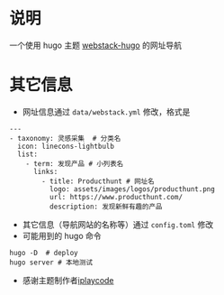 # 说明
一个使用 hugo 主题 [webstack-hugo](https://github.com/iplaycode/webstack-hugo) 的网址导航
# 其它信息
- 网址信息通过  `data/webstack.yml` 修改，格式是
```
---
- taxonomy: 灵感采集  # 分类名
  icon: linecons-lightbulb
  list: 
    - term: 发现产品 # 小列表名
      links:
        - title: Producthunt # 网址名
          logo: assets/images/logos/producthunt.png
          url: https://www.producthunt.com/
          description: 发现新鲜有趣的产品
```
- 其它信息（导航网站的名称等）通过 `config.toml` 修改
- 可能用到的 hugo 命令
```
hugo -D  # deploy
hugo server # 本地测试
```
- 感谢主题制作者[iplaycode](https://github.com/iplaycode)

